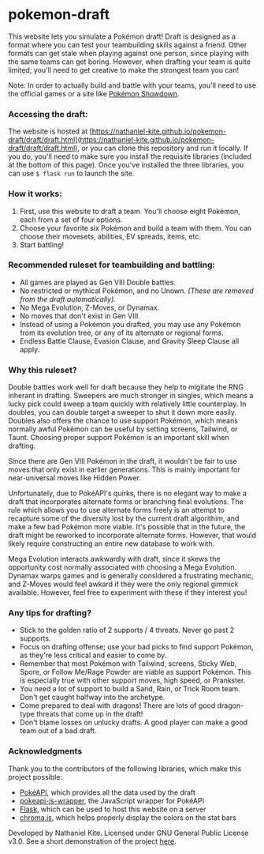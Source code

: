 # pokemon-draft

This website lets you simulate a Pokémon draft! Draft is designed as a format where you can test your teambuilding skills against a friend. Other formats can get stale when playing against one person, since playing with the same teams can get boring. However, when drafting your team is quite limited; you'll need to get creative to make the strongest team you can!

Note: In order to actually build and battle with your teams, you'll need to use the official games or a site like [Pokémon Showdown](https://pokemonshowdown.com/).

### Accessing the draft:

The website is hosted at [https://nathaniel-kite.github.io/pokemon-draft/draft/draft.html](https://nathaniel-kite.github.io/pokemon-draft/draft/draft.html), or you can clone this repository and run it locally. If you do, you'll need to make sure you install the requisite libraries (included at the bottom of this page). Once you've installed the three libraries, you can use `$ flask run` to launch the site.

### How it works:

1. First, use this website to draft a team. You'll choose eight Pokémon, each from a set of four options.
2. Choose your favorite six Pokémon and build a team with them. You can choose their movesets, abilities, EV spreads, items, etc.
3. Start battling!

### Recommended ruleset for teambuilding and battling:

- All games are played as Gen VIII Double battles.
- No restricted or mythical Pokémon, and no Unown. *(These are removed from the draft automatically).*
- No Mega Evolution, Z-Moves, or Dynamax.
- No moves that don't exist in Gen VIII.
- Instead of using a Pokémon you drafted, you may use any Pokémon from its evolution tree, or any of its alternate or regional forms.
- Endless Battle Clause, Evasion Clause, and Gravity Sleep Clause all apply.

### Why this ruleset?

Double battles work well for draft because they help to migitate the RNG inherant in drafting. Sweepers are much stronger in singles, which means a lucky pick could sweep a team quickly with relatively little counterplay. In doubles, you can double target a sweeper to shut it down more easily. Doubles also offers the chance to use support Pokémon, which means normally awful Pokémon can be useful by setting screens, Tailwind, or Taunt. Choosing proper support Pokémon is an important skill when drafting.

Since there are Gen VIII Pokémon in the draft, it wouldn't be fair to use moves that only exist in earlier generations. This is mainly important for near-universal moves like Hidden Power.

Unfortunately, due to PokéAPI's quirks, there is no elegant way to make a draft that incorporates alternate forms or branching final evolutions. The rule which allows you to use alternate forms freely is an attempt to recapture some of the diversity lost by the current draft algorithim, and make a few bad Pokémon more viable. It's possible that in the future, the draft might be reworked to incorporate alternate forms. However, that would likely require constructing an entire new database to work with.

Mega Evolution interacts awkwardly with draft, since it skews the opportunity cost normally associated with choosing a Mega Evolution. Dynamax warps games and is generally considered a frustrating mechanic, and Z-Moves would feel awkard if they were the only regional gimmick available. However, feel free to experiment with these if they interest you!

### Any tips for drafting?

- Stick to the golden ratio of 2 supports / 4 threats. Never go past 2 supports.
- Focus on drafting offense; use your bad picks to find support Pokémon, as they're less critical and easier to come by.
- Remember that most Pokémon with Tailwind, screens, Sticky Web, Spore, or Follow Me/Rage Powder are viable as support Pokémon. This is especially true with other support moves, high speed, or Prankster.
- You need a lot of support to build a Sand, Rain, or Trick Room team. Don't get caught halfway into the archetype.
- Come prepared to deal with dragons! There are lots of good dragon-type threats that come up in the draft!
- Don't blame losses on unlucky drafts. A good player can make a good team out of a bad draft.

### Acknowledgments

Thank you to the contributors of the following libraries, which make this project possible:

- [PokéAPI](pokeapi.co), which provides all the data used by the draft
- [pokeapi-js-wrapper](https://github.com/PokeAPI/pokeapi-js-wrapper), the JavaScript wrapper for PokéAPI
- [Flask](flask.palletsprojects.com), which can be used to host this website on a server
- [chroma.js](https://gka.github.io/chroma.js/), which helps properly display the colors on the stat bars

Developed by Nathaniel Kite. Licensed under GNU General Public License v3.0. See a short demonstration of the project [here](https://youtu.be/bvz6FOVL4J4).
